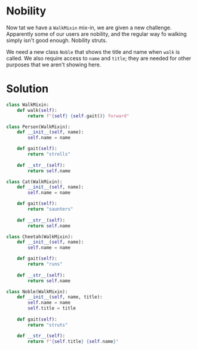 # Nobility

Now tat we have a `WalkMixin` mix-in, we are given a new challenge. Apparently some of our users are nobility, and the regular way fo walking simply isn't good enough. Nobility struts.

We need a new class `Noble` that shows the title and name when `walk` is called. We also require access to `name` and `title`; they are needed for other purposes that we aren't showing here.

# Solution

```python
class WalkMixin:
    def walk(self):
        return f"{self} {self.gait()} forward"

class Person(WalkMixin):
    def __init__(self, name):
        self.name = name

    def gait(self):
        return "strolls"
    
    def __str__(self):
        return self.name

class Cat(WalkMixin):
    def __init__(self, name):
        self.name = name

    def gait(self):
        return "saunters"
    
    def __str__(self):
        return self.name

class Cheetah(WalkMixin):
    def __init__(self, name):
        self.name = name

    def gait(self):
        return "runs"
    
    def __str__(self):
        return self.name

class Noble(WalkMixin):
    def __init__(self, name, title):
        self.name = name
        self.title = title
    
    def gait(self):
        return "struts"

    def __str__(self):
        return f"{self.title} {self.name}"
```